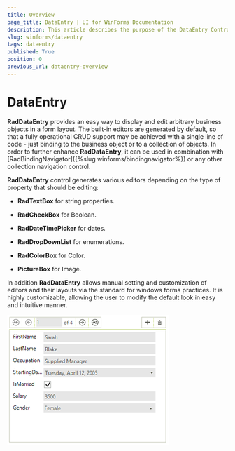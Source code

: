 ```yaml
---
title: Overview
page_title: DataEntry | UI for WinForms Documentation
description: This article describes the purpose of the DataEntry Control.
slug: winforms/dataentry
tags: dataentry
published: True
position: 0
previous_url: dataentry-overview
---
```


# DataEntry


__RadDataEntry__ provides an easy way to display and edit arbitrary business objects in a form layout. The built-in editors are generated by default, so that a fully operational CRUD support may be achieved with a single line of code - just binding to the business object or to a collection of objects. In order to further enhance __RadDataEntry__, it can be used in combination with [RadBindingNavigator]({%slug winforms/bindingnavigator%}) or any other collection navigation control.

__RadDataEntry__ control generates various editors depending on the type of property that should be editing:
         

* __RadTextBox__ for string properties.

* __RadCheckBox__ for Boolean.
            

* __RadDateTimePicker__ for dates.
          

* __RadDropDownList__ for enumerations. 
          

* __RadColorBox__ for Color.
            

* __PictureBox__ for Image.
            

In addition __RadDataEntry__ allows manual setting and customization of editors and their layouts via the standard for windows forms practices. It is highly customizable, allowing the user to modify the default look in easy and intuitive manner.
 
![dataentry-overview 001](images/dataentry-overview001.png)
